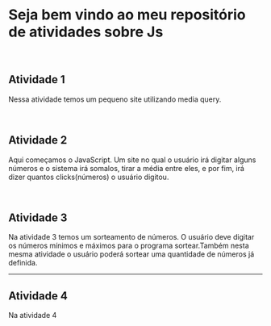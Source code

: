 <h1>Seja bem vindo ao meu repositório de atividades sobre Js</h1>
<br>
<h2>Atividade 1</h2>
<p>Nessa atividade temos um pequeno site utilizando media query.</p>
<br>
<h2>Atividade 2</h2>
<p>Aqui começamos o JavaScript. Um site no qual o usuário irá digitar alguns números e o sistema irá somalos, tirar a média entre eles, e por fim, irá dizer quantos clicks(números) o usuário digitou.</p>
<br>
<h2>Atividade 3</h2>
<p>Na atividade 3 temos um sorteamento de números. O usuário deve digitar os números mínimos e máximos para o programa sortear.Também nesta mesma atividade o usuário poderá sortear uma quantidade de números já definida.</p>
<hr>
<h2>Atividade 4</h2>
<p>Na atividade 4</p>
